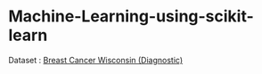 # Machine-Learning-using-scikit-learn
Dataset : [Breast Cancer Wisconsin (Diagnostic)](https://www.kaggle.com/uciml/breast-cancer-wisconsin-data)

